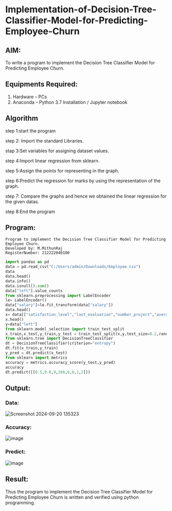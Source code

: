 # Implementation-of-Decision-Tree-Classifier-Model-for-Predicting-Employee-Churn

## AIM:
To write a program to implement the Decision Tree Classifier Model for Predicting Employee Churn.

## Equipments Required:
1. Hardware – PCs
2. Anaconda – Python 3.7 Installation / Jupyter notebook

## Algorithm

step 1:start the program

step 2: Import the standard Libraries.

stap 3:Set variables for assigning dataset values.

step 4:Import linear regression from sklearn.

step 5:Assign the points for representing in the graph.

step 6:Predict the regression for marks by using the representation of the graph.

step 7: Compare the graphs and hence we obtained the linear regression for the given datas.

step 8:End the program

## Program:
```
Program to implement the Decision Tree Classifier Model for Predicting Employee Churn.
Developed by: M.MithunRaj
RegisterNumber: 212222040100
```
```python
import pandas as pd
data = pd.read_csv("C:/Users/admin/Downloads/Employee.csv")
data
data.head()
data.info()
data.isnull().sum()
data["left"].value_counts
from sklearn.preprocessing import LabelEncoder
le= LabelEncoder()
data["salary"]=le.fit_transform(data["salary"])
data.head()
x= data[["satisfaction_level","last_evaluation","number_project","average_montly_hours","time_spend_company","Work_accident","promotion_last_5years","salary"]]
x.head()
y=data["left"]
from sklearn.model_selection import train_test_split
x_train,x_test,y_train,y_test = train_test_split(x,y,test_size=0.2,random_state = 100)
from sklearn.tree import DecisionTreeClassifier
dt = DecisionTreeClassifier(criterion="entropy")
dt.fit(x_train,y_train)
y_pred = dt.predict(x_test)
from sklearn import metrics
accuracy = metrics.accuracy_score(y_test,y_pred)
accuracy
dt.predict([[0.5,0.8,9,260,6,0,1,2]])
```

## Output:

### Data:

![Screenshot 2024-09-20 135323](https://github.com/user-attachments/assets/28c5a398-7f32-4b79-acd0-ec36a2c76c60)

### Accuracy:

![image](https://github.com/user-attachments/assets/b9b1dd85-7b53-4299-beda-b04dd0b7b9d3)

### Predict:

![image](https://github.com/user-attachments/assets/1b084a37-90af-4668-8285-51097e9ec346)

## Result:
Thus the program to implement the  Decision Tree Classifier Model for Predicting Employee Churn is written and verified using python programming.
